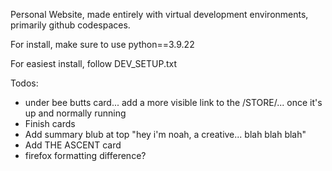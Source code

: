 Personal Website, made entirely with virtual development environments, primarily github codespaces.

For install, make sure to use python==3.9.22

For easiest install, follow DEV_SETUP.txt

Todos:
- under bee butts card... add a more visible link to the /STORE/... once it's up and normally running
- Finish cards
- Add summary blub at top "hey i'm noah, a creative... blah blah blah"
- Add THE ASCENT card
- firefox formatting difference?